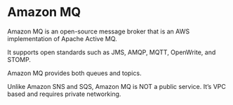 # Amazon MQ

Amazon MQ is an open-source message broker that is an AWS implementation of Apache Active MQ.

It supports open standards such as JMS, AMQP, MQTT, OpenWrite, and STOMP.

Amazon MQ provides both queues and topics.

Unlike Amazon SNS and SQS, Amazon MQ is NOT a public service. It’s VPC based and requires private networking.
